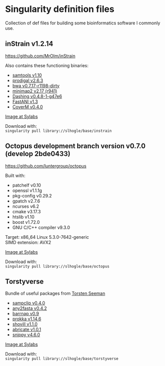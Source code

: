 # Singularity definition files
Collection of def files for building some bioinformatics software I commonly use.

## inStrain v1.2.14
https://github.com/MrOlm/inStrain

Also contains these functioning binaries:
- [samtools v1.10](https://github.com/samtools/samtools)
- [prodigal v2.6.3](https://github.com/hyattpd/Prodigal)
- [bwa v0.7.17-r1198-dirty](https://github.com/lh3/bwa)
- [minimap2 v2.17 (r941)](https://github.com/lh3/minimap2)
- [Dashing v0.4.8-1-g47e6](https://github.com/dnbaker/dashing)
- [FastANI v1.3](https://github.com/ParBLiSS/FastANI)
- [CoverM v0.4.0](https://github.com/wwood/CoverM)

[Image at Sylabs](https://cloud.sylabs.io/library/slhogle/base/instrain)

Download with:\
```singularity pull library://slhogle/base/instrain```

## Octopus development branch version v0.7.0 (develop 2bde0433)
https://github.com/luntergroup/octopus

Built with:
- patchelf v0.10
- openssl v1.1.1g
- pkg-config v0.29.2
- gpatch v2.7.6
- ncurses v6.2
- cmake v3.17.3
- htslib v1.10
- boost v1.72.0
- GNU C/C++ compiler v9.3.0

Target: x86_64 Linux 5.3.0-7642-generic\
SIMD extension: AVX2

[Image at Sylabs](https://cloud.sylabs.io/library/slhogle/base/octopus)

Download with:\
```singularity pull library://slhogle/base/octopus```

## Torstyverse
Bundle of useful packages from [Torsten Seeman](https://github.com/tseemann)

- [sampclip v0.4.0](https://github.com/tseemann/samclip)
- [any2fasta v0.4.2](https://github.com/tseemann/any2fasta)
- [barrnap v0.9](https://github.com/tseemann/barrnap)
- [prokka v1.14.6](https://github.com/tseemann/prokka)
- [shovill v1.1.0](https://github.com/tseemann/shovill)
- [abricate v1.0.1](https://github.com/tseemann/abricate)
- [snippy v4.6.0](https://github.com/tseemann/snippy)

[Image at Sylabs](https://cloud.sylabs.io/library/slhogle/base/torstyverse)

Download with:\
```singularity pull library://slhogle/base/torstyverse```

